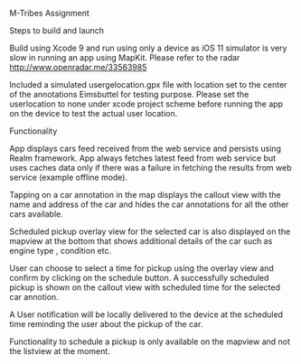 M-Tribes Assignment


Steps to build and launch


Build using Xcode 9 and run using only a device as iOS 11 simulator is very slow in running an app using MapKit. Please refer to the radar http://www.openradar.me/33563985

Included a simulated usergelocation.gpx file with location set to the center of the annotations
 <wpt lat="53.574581" lon="9.959278"><name>Eimsbuttel</name> for testing purpose. Please set the userlocation to none under
xcode project scheme before running the app on the device to test the actual user location.

Functionality

App displays cars feed received from the web service and persists using Realm framework. App always fetches latest feed from web service but uses caches data only if there was a failure in fetching the results from web service (example offline mode).

Tapping on a car annotation in the map displays the callout view with the name and address of the car and hides the car annotations for all the other cars available.

Scheduled pickup overlay view for the selected car is also displayed on the mapview at the bottom that shows additional details of the car such as engine type , condition etc. 

User can choose to select a time for pickup using the overlay view and confirm by clicking on the schedule button. A successfully scheduled pickup is shown on the callout view with scheduled time for the selected car annotion. 

A User notification will be locally delivered to the device at the scheduled time reminding the user about the pickup of the car.

Functionality to schedule a pickup is only available on the mapview and not the listview at the moment. 








